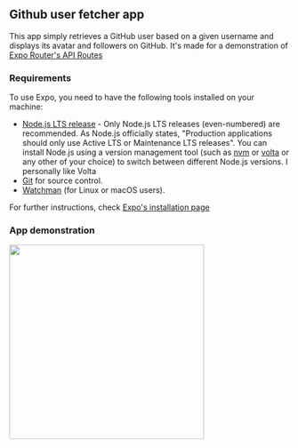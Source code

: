 ## Github user fetcher app
This app simply retrieves a GitHub user based on a given username and displays its avatar and followers on GitHub. It's made for a demonstration of [Expo Router's API Routes](https://docs.expo.dev/router/reference/api-routes)

### Requirements
To use Expo, you need to have the following tools installed on your machine:

- [Node.js LTS release](https://nodejs.org/en) - Only Node.js LTS releases (even-numbered) are recommended.
As Node.js officially states, "Production applications should only use Active LTS or Maintenance LTS releases". You can install Node.js using a version management tool (such as [nvm](https://github.com/nvm-sh/nvm) or [volta](https://volta.sh) or any other of your choice) to switch between different Node.js versions. I personally like Volta
- [Git](https://git-scm.com) for source control.
- [Watchman](https://github.com/facebook/watchman) (for Linux or macOS users).

For further instructions, check [Expo's installation page](https://docs.expo.dev/get-started/installation)

### App demonstration
<img width="350" src="https://github.com/kei95/github-account-checker/assets/44686790/b06f8d92-1b83-4d4d-bb91-a9c333a68db3">

